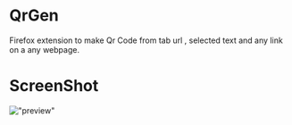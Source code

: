 # QrGen
Firefox extension to make Qr Code from tab url , selected text and any link on a any webpage.

# ScreenShot
!["preview"](https://addons.cdn.mozilla.net/user-media/previews/full/192/192085.png)
